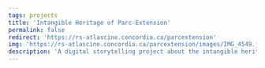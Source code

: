 ```yaml
---
tags: projects
title: 'Intangible Heritage of Parc-Extension'
permalink: false
redirect: 'https://rs-atlascine.concordia.ca/parcextension'
img: 'https://rs-atlascine.concordia.ca/parcextension/images/IMG_4549.jpeg'
description: 'A digital storytelling project about the intangible heritage of Parc-Extension, a neighbourhood in Montreal, Canada.'
---
```



